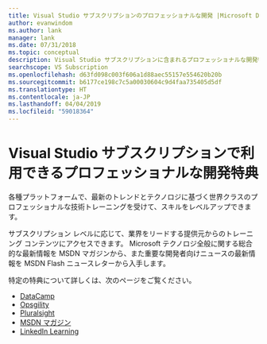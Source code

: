 ```yaml
---
title: Visual Studio サブスクリプションのプロフェッショナルな開発 |Microsoft Docs
author: evanwindom
ms.author: lank
manager: lank
ms.date: 07/31/2018
ms.topic: conceptual
description: Visual Studio サブスクリプションに含まれるプロフェッショナルな開発特典について説明します
searchscope: VS Subscription
ms.openlocfilehash: d63fd098c003f606a1d88aec55157e554620b20b
ms.sourcegitcommit: b6177ce198c7c5a00030604c9d4faa735405d5df
ms.translationtype: HT
ms.contentlocale: ja-JP
ms.lasthandoff: 04/04/2019
ms.locfileid: "59018364"
---
```

# <a name="professional-development-benefits-available-in-visual-studio-subscriptions"></a>Visual Studio サブスクリプションで利用できるプロフェッショナルな開発特典

各種プラットフォームで、最新のトレンドとテクノロジに基づく世界クラスのプロフェッショナルな技術トレーニングを受けて、スキルをレベルアップできます。

サブスクリプション レベルに応じて、業界をリードする提供元からのトレーニング コンテンツにアクセスできます。  Microsoft テクノロジ全般に関する総合的な最新情報を MSDN マガジンから、また重要な開発者向けニュースの最新情報を MSDN Flash ニュースレターから入手します。

特定の特典について詳しくは、次のページをご覧ください。

- [DataCamp](vs-datacamp.md)
- [Opsgility](vs-opsgility.md)
- [Pluralsight](vs-pluralsight.md)
- [MSDN マガジン](vs-msdn.md)
- [LinkedIn Learning](vs-linkedin-learning.md)
